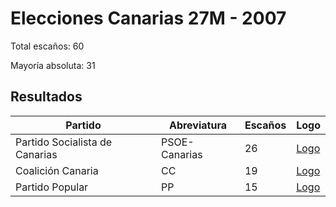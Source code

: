# Elecciones Canarias 27M - 2007

Total escaños: 60

Mayoría absoluta: 31

## Resultados

| Partido | Abreviatura | Escaños | Logo |
| - | - | - | - |
| Partido Socialista de Canarias | PSOE-Canarias | 26 | [Logo](https://github.com/playzzz/Pactos/blob/master/Logos/PSOE.jpg?raw=true)
| Coalición Canaria | CC | 19 | [Logo](https://github.com/playzzz/Pactos/blob/master/Logos/CC.jpg?raw=true)
| Partido Popular | PP | 15 | [Logo](https://github.com/playzzz/Pactos/blob/master/Logos/PP.jpg?raw=true)
